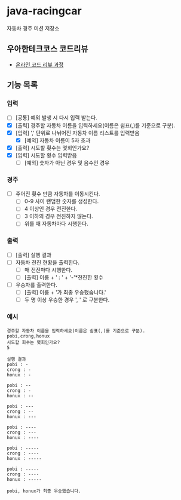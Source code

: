 # java-racingcar

자동차 경주 미션 저장소

## 우아한테크코스 코드리뷰

- [온라인 코드 리뷰 과정](https://github.com/woowacourse/woowacourse-docs/blob/master/maincourse/README.md)

## 기능 목록

### 입력

- [ ] [공통] 예외 발생 시 다시 입력 받는다.
- [x] [출력] 경주할 자동차 이름을 입력하세요(이름은 쉼표(,)를 기준으로 구분).
- [x] [입력] ',' 단위로 나뉘어진 자동차 이름 리스트를 입력받음
  - [x] [예외] 자동차 이름이 5자 초과
- [x] [출력] 시도할 횟수는 몇회인가요?
- [x] [입력] 시도할 횟수 입력받음
  - [ ] [예외] 숫자가 아닌 경우 및 음수인 경우

### 경주

- [ ] 주어진 횟수 만큼 자동차를 이동시킨다.
  - [ ] 0-9 사이 랜덤한 숫자를 생성한다.
  - [ ] 4 이상인 경우 전진한다.
  - [ ] 3 이하의 경우 전진하지 않는다.
  - [ ] 위를 매 자동차마다 시행한다.

### 출력

- [ ] [출력] 실행 결과
- [ ] 자동차 전진 현황을 출력한다.
  - [ ] 매 전진마다 시행한다.
  - [ ] [출력] 이름 + ' : ' + '-'*전진한 횟수
- [ ] 우승자를 출력한다.
  - [ ] [출력] 이름 + '가 최종 우승했습니다.'
  - [ ] 두 명 이상 우승한 경우 ', ' 로 구분한다.

### 예시

```
경주할 자동차 이름을 입력하세요(이름은 쉼표(,)를 기준으로 구분).
pobi,crong,honux
시도할 회수는 몇회인가요?
5

실행 결과
pobi : -
crong : -
honux : -

pobi : --
crong : -
honux : --

pobi : ---
crong : --
honux : ---

pobi : ----
crong : ---
honux : ----

pobi : -----
crong : ----
honux : -----

pobi : -----
crong : ----
honux : -----

pobi, honux가 최종 우승했습니다.
```